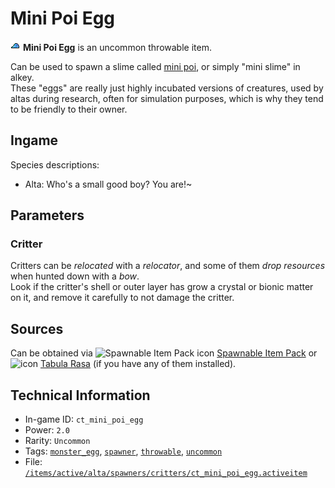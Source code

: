 # Mini Poi Egg

<img src="https://raw.githubusercontent.com/Ceterai/Enternia/main/items/active/alta/spawners/critters/ct_mini_poi_egg.png" alt="Mini Poi Egg icon" loading="lazy" width="auto" height="16px"/> **Mini Poi Egg** is an uncommon throwable item.

Can be used to spawn a slime called [mini poi](https://ceterai.github.io/MyEnternia/Wiki/minipoi), or simply "mini slime" in alkey.  
These "eggs" are really just highly incubated versions of creatures, used by altas during research, often for simulation purposes, which is why they tend to be friendly to their owner.

## Ingame

Species descriptions:

- Alta: Who's a small good boy? You are!~

## Parameters

### Critter

Critters can be _relocated_ with a _relocator_, and some of them _drop resources_ when hunted down with a _bow_.  
Look if the critter's shell or outer layer has grow a crystal or bionic matter on it, and remove it carefully to not damage the critter.

## Sources

Can be obtained via <img src="https://raw.githubusercontent.com/Silverfeelin/Starbound-SpawnableItemPack/master/interface/sip/iconSmall.png" alt="Spawnable Item Pack icon" width="18" height="14"/> [Spawnable Item Pack](https://steamcommunity.com/sharedfiles/filedetails/?id=733665104) or <img src="https://steamuserimages-a.akamaihd.net/ugc/263843960696222713/3EC9A7C005541F7D577EBCB8C5736B4EFC9973D6/" alt="icon" width="8" height="12"/> [Tabula Rasa](https://community.playstarbound.com/resources/the-tabula-rasa.3222/) (if you have any of them installed).

## Technical Information

- In-game ID: `ct_mini_poi_egg`
- Power: `2.0`
- Rarity: `Uncommon`
- Tags: [`monster_egg`](https://ceterai.github.io/MyEnternia/Wiki/Tags/MonsterEgg), [`spawner`](https://ceterai.github.io/MyEnternia/Wiki/Tags/Spawner), [`throwable`](https://ceterai.github.io/MyEnternia/Wiki/Tags/Throwable), [`uncommon`](https://ceterai.github.io/MyEnternia/Wiki/Tags/Uncommon)
- File: [`/items/active/alta/spawners/critters/ct_mini_poi_egg.activeitem`](https://github.com/Ceterai/Enternia/blob/main/items/active/alta/spawners/critters/ct_mini_poi_egg.activeitem)
